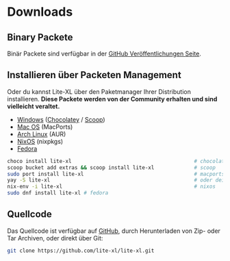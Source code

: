 # Downloads

## Binary Packete

Binär Packete sind verfügbar in der [GitHub Veröffentlichungen Seite][1].

## Installieren über Packeten Management

Oder du kannst Lite-XL über den Paketmanager Ihrer Distribution installieren.
**Diese Packete werden von der Community erhalten und sind vielleicht veraltet.**

- [Windows][2] ([Chocolatey][3] / [Scoop][4])
- [Mac OS][5] (MacPorts)
- [Arch Linux][6] (AUR)
- [NixOS][7] (nixpkgs)
- [Fedora][8]

```sh
choco install lite-xl                                        # chocolatey
scoop bucket add extras && scoop install lite-xl             # scoop
sudo port install lite-xl                                    # macports
yay -S lite-xl                                               # oder dein lieblings AUR helper
nix-env -i lite-xl                                           # nixos
sudo dnf install lite-xl # fedora
```

## Quellcode

Das Quellcode ist verfügbar auf [GitHub][9], durch Herunterladen von Zip- oder Tar Archiven,
oder direkt über Git:

```sh
git clone https://github.com/lite-xl/lite-xl.git
```


[1]: https://github.com/lite-xl/lite-xl/releases/latest
[2]: https://github.com/microsoft/winget-cli/discussions/223#discussion-15735
[3]: https://community.chocolatey.org/packages/lite-xl
[4]: https://github.com/ScoopInstaller/Extras/blob/master/bucket/lite-xl.json
[5]: https://ports.macports.org/port/lite-xl/
[6]: https://aur.archlinux.org/packages/lite-xl/
[7]: https://github.com/NixOS/nixpkgs/blob/release-21.11/pkgs/applications/editors/lite-xl/default.nix
[8]: https://src.fedoraproject.org/rpms/lite-xl
[9]: https://github.com/lite-xl/lite-xl
